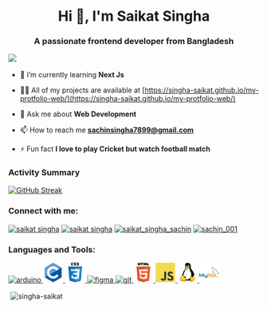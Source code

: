 <h1 align="center">Hi 👋, I'm Saikat Singha</h1>
<h3 align="center">A passionate frontend developer from Bangladesh</h3>

![](https://scontent.fcgp3-2.fna.fbcdn.net/v/t1.6435-9/71799245_2499329897010082_1831445076593606656_n.jpg?stp=dst-jpg_p720x720&_nc_cat=111&ccb=1-7&_nc_sid=e3f864&_nc_eui2=AeEjvQDS5-JB7hHdSjWUbdPBNUzXJT6IloQ1TNclPoiWhPXcglUcUgDfWaCzKa3Ikq_EkOOK9T6yxtA33LwwbAuz&_nc_ohc=405HMreZWzsAX8e4xAs&_nc_ht=scontent.fcgp3-2.fna&oh=00_AfAWAKUV3v66GMbNnFR2Y_I6vGslrvaGcVViJSJP32YeRQ&oe=64E2143F)



- 🌱 I’m currently learning **Next Js**

- 👨‍💻 All of my projects are available at [https://singha-saikat.github.io/my-protfolio-web/](https://singha-saikat.github.io/my-protfolio-web/)

- 💬 Ask me about **Web Development**

- 📫 How to reach me **sachinsingha7899@gmail.com**

- ⚡ Fun fact **I love to play Cricket but watch football match**
<h3 align="left">Activity Summary</h3>
  <p>
  <a href="https://git.io/streak-stats">
    <img src="https://github-readme-streak-stats.herokuapp.com?user=singha-saikat&theme=dark" alt="GitHub Streak"/>
  </a>
</p>


<h3 align="left">Connect with me:</h3>
<p align="left">
<a href="https://twitter.com/saikat singha" target="blank"><img align="center" src="https://raw.githubusercontent.com/rahuldkjain/github-profile-readme-generator/master/src/images/icons/Social/twitter.svg" alt="saikat singha" height="30" width="40" /></a>
<a href="https://fb.com/saikat singha" target="blank"><img align="center" src="https://raw.githubusercontent.com/rahuldkjain/github-profile-readme-generator/master/src/images/icons/Social/facebook.svg" alt="saikat singha" height="30" width="40" /></a>
<a href="https://instagram.com/saikat_singha_sachin" target="blank"><img align="center" src="https://raw.githubusercontent.com/rahuldkjain/github-profile-readme-generator/master/src/images/icons/Social/instagram.svg" alt="saikat_singha_sachin" height="30" width="40" /></a>
<a href="https://codeforces.com/profile/sachin_001" target="blank"><img align="center" src="https://raw.githubusercontent.com/rahuldkjain/github-profile-readme-generator/master/src/images/icons/Social/codeforces.svg" alt="sachin_001" height="30" width="40" /></a>
</p>

<h3 align="left">Languages and Tools:</h3>
<p align="left"> <a href="https://www.arduino.cc/" target="_blank" rel="noreferrer"> <img src="https://cdn.worldvectorlogo.com/logos/arduino-1.svg" alt="arduino" width="40" height="40"/> </a> <a href="https://www.cprogramming.com/" target="_blank" rel="noreferrer"> <img src="https://raw.githubusercontent.com/devicons/devicon/master/icons/c/c-original.svg" alt="c" width="40" height="40"/> </a> <a href="https://www.w3schools.com/css/" target="_blank" rel="noreferrer"> <img src="https://raw.githubusercontent.com/devicons/devicon/master/icons/css3/css3-original-wordmark.svg" alt="css3" width="40" height="40"/> </a> <a href="https://www.figma.com/" target="_blank" rel="noreferrer"> <img src="https://www.vectorlogo.zone/logos/figma/figma-icon.svg" alt="figma" width="40" height="40"/> </a> <a href="https://git-scm.com/" target="_blank" rel="noreferrer"> <img src="https://www.vectorlogo.zone/logos/git-scm/git-scm-icon.svg" alt="git" width="40" height="40"/> </a> <a href="https://www.w3.org/html/" target="_blank" rel="noreferrer"> <img src="https://raw.githubusercontent.com/devicons/devicon/master/icons/html5/html5-original-wordmark.svg" alt="html5" width="40" height="40"/> </a> <a href="https://developer.mozilla.org/en-US/docs/Web/JavaScript" target="_blank" rel="noreferrer"> <img src="https://raw.githubusercontent.com/devicons/devicon/master/icons/javascript/javascript-original.svg" alt="javascript" width="40" height="40"/> </a> <a href="https://www.linux.org/" target="_blank" rel="noreferrer"> <img src="https://raw.githubusercontent.com/devicons/devicon/master/icons/linux/linux-original.svg" alt="linux" width="40" height="40"/> </a> <a href="https://www.mysql.com/" target="_blank" rel="noreferrer"> <img src="https://raw.githubusercontent.com/devicons/devicon/master/icons/mysql/mysql-original-wordmark.svg" alt="mysql" width="40" height="40"/> </a> </p>



<p>&nbsp;<img align="center" src="https://github-readme-stats.vercel.app/api?username=singha-saikat&show_icons=true&locale=en" alt="singha-saikat" /></p>
